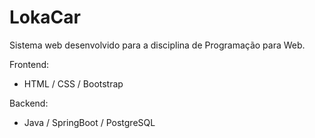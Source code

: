# LokaCar
<p>Sistema web desenvolvido para a disciplina de Programação para Web.</p>
<p>Frontend:</p>

- HTML / CSS / Bootstrap
<p>Backend:</p>

- Java / SpringBoot / PostgreSQL
